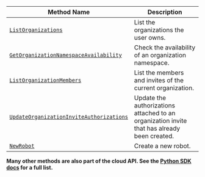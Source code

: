 Method Name | Description
----------- | -----------
[`ListOrganizations`](/program/apis/cloud/#listorganizations) | List the organizations the user owns.
[`GetOrganizationNamespaceAvailability`](/program/apis/cloud/#getorganizationnamespaceavailability) | Check the availability of an organization namespace.
[`ListOrganizationMembers`](/program/apis/cloud/#listorganizationmembers) | List the members and invites of the current organization.
[`UpdateOrganizationInviteAuthorizations`](/program/apis/cloud/#updateorganizationinviteauthorizations) | Update the authorizations attached to an organization invite that has already been created.
[`NewRobot`](/program/apis/cloud/# ) | Create a new robot.

**Many other methods are also part of the cloud API.
See the [Python SDK docs](https://python.viam.dev/autoapi/viam/app/app_client/index.html#viam.app.app_client.AppClient) for a full list.**
